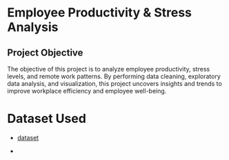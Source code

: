 # Employee Productivity & Stress Analysis

## Project Objective
The objective of this project is to analyze employee productivity, stress levels, and remote work patterns. By performing data cleaning, exploratory data analysis, and visualization, this project uncovers insights and trends to improve workplace efficiency and employee well-being.

# Dataset Used
 - <a href="https://github.com/VimalKumar-03/employee-productivity-stress-analysis/blob/main/Employee-productivity-dataset.csv">dataset</a>

 

 - 




